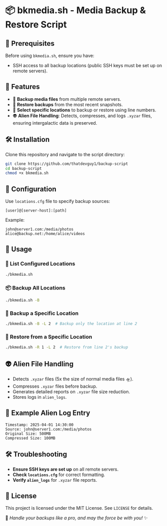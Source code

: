 # 📦 bkmedia.sh - Media Backup & Restore Script

## 📌 Prerequisites

Before using `bkmedia.sh`, ensure you have:
- SSH access to all backup locations (public SSH keys must be set up on remote servers).

## 🎯 Features

- 📂 **Backup media files** from multiple remote servers.
- 🔄 **Restore backups** from the most recent snapshots.
- 🔢 **Select specific locations** to backup or restore using line numbers.
- 👽 **Alien File Handling**: Detects, compresses, and logs `.xyzar` files, ensuring intergalactic data is preserved.

## 🛠️ Installation

Clone this repository and navigate to the script directory:

```bash
git clone https://github.com/thatdevguy1/backup-script
cd backup-script
chmod +x bkmedia.sh
```

## 📝 Configuration

Use `locations.cfg` file to specify backup sources:

```
[user]@[server-host]:[path]
```

Example:
```
john@server1.com:/media/photos
alice@backup.net:/home/alice/videos
```

## 🚀 Usage

### 📜 List Configured Locations
```bash
./bkmedia.sh
```

### 📦 Backup All Locations
```bash
./bkmedia.sh -B
```

### 🎯 Backup a Specific Location
```bash
./bkmedia.sh -B -L 2  # Backup only the location at line 2
```

### 🎯 Restore from a Specific Location
```bash
./bkmedia.sh -R 1 -L 2  # Restore from line 2's backup
```

## 👽 Alien File Handling

- Detects `.xyzar` files (5x the size of normal media files 🛸).
- Compresses `.xyzar` files before backup.
- Generates detailed reports on `.xyzar` file size reduction.
- Stores logs in `alien_logs`.

## 📜 Example Alien Log Entry

```
Timestamp: 2025-04-01 14:30:00
Source: john@server1.com:/media/photos
Original Size: 500MB
Compressed Size: 100MB
```

## 🛠️ Troubleshooting

- **Ensure SSH keys are set up** on all remote servers.
- **Check `locations.cfg`** for correct formatting.
- **Verify `alien_logs`** for `.xyzar` file reports.

## 📜 License

This project is licensed under the MIT License. See `LICENSE` for details.

🚀 *Handle your backups like a pro, and may the force be with you!* ✨


